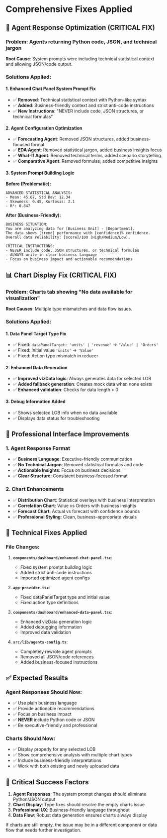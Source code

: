 # Comprehensive Fixes Applied

## 🤖 Agent Response Optimization (CRITICAL FIX)

### Problem: Agents returning Python code, JSON, and technical jargon
**Root Cause**: System prompts were including technical statistical context and allowing JSON/code output.

### Solutions Applied:

#### 1. **Enhanced Chat Panel System Prompt Fix**
- ✅ **Removed**: Technical statistical context with Python-like syntax
- ✅ **Added**: Business-friendly context and strict anti-code instructions
- ✅ **New Instructions**: "NEVER include code, JSON structures, or technical formulas"

#### 2. **Agent Configuration Optimization**
- ✅ **Forecasting Agent**: Removed JSON structures, added business-focused format
- ✅ **EDA Agent**: Removed statistical jargon, added business insights focus  
- ✅ **What-If Agent**: Removed technical terms, added scenario storytelling
- ✅ **Comparative Agent**: Removed formulas, added competitive insights

#### 3. **System Prompt Building Logic**
**Before (Problematic):**
```
ADVANCED STATISTICAL ANALYSIS:
- Mean: 45.67, Std Dev: 12.34
- Skewness: 0.45, Kurtosis: 2.1
- R²: 0.847
```

**After (Business-Friendly):**
```
BUSINESS SITUATION:
You are analyzing data for [Business Unit] - [Department].
The data shows [trend] performance with [confidence]% confidence.
Overall data reliability: [score]/100 (High/Medium/Low).

CRITICAL INSTRUCTIONS:
- NEVER include code, JSON structures, or technical formulas
- ALWAYS write in clear business language
- Focus on business impact and actionable recommendations
```

## 📊 Chart Display Fix (CRITICAL FIX)

### Problem: Charts tab showing "No data available for visualization"
**Root Causes**: Multiple type mismatches and data flow issues.

### Solutions Applied:

#### 1. **Data Panel Target Type Fix**
- ✅ Fixed: `dataPanelTarget: 'units' | 'revenue'` → `'Value' | 'Orders'`
- ✅ Fixed: Initial value `'units'` → `'Value'`
- ✅ Fixed: Action type mismatch in reducer

#### 2. **Enhanced Data Generation**
- ✅ **Improved vizData logic**: Always generates data for selected LOB
- ✅ **Added fallback generation**: Creates mock data when none exists
- ✅ **Enhanced validation**: Checks for data length > 0

#### 3. **Debug Information Added**
- ✅ Shows selected LOB info when no data available
- ✅ Displays data status for troubleshooting

## 🎯 Professional Interface Improvements

### 1. **Agent Response Format**
- ✅ **Business Language**: Executive-friendly communication
- ✅ **No Technical Jargon**: Removed statistical formulas and code
- ✅ **Actionable Insights**: Focus on business decisions
- ✅ **Clear Structure**: Consistent business-focused format

### 2. **Chart Enhancements**
- ✅ **Distribution Chart**: Statistical overlays with business interpretation
- ✅ **Correlation Chart**: Value vs Orders with business insights
- ✅ **Forecast Chart**: Actual vs forecast with confidence bounds
- ✅ **Professional Styling**: Clean, business-appropriate visuals

## 🔧 Technical Fixes Applied

### File Changes:
1. **`components/dashboard/enhanced-chat-panel.tsx`**:
   - Fixed system prompt building logic
   - Added strict anti-code instructions
   - Imported optimized agent configs

2. **`app-provider.tsx`**:
   - Fixed dataPanelTarget type and initial value
   - Fixed action type definitions

3. **`components/dashboard/enhanced-data-panel.tsx`**:
   - Enhanced vizData generation logic
   - Added debugging information
   - Improved data validation

4. **`src/lib/agents-config.ts`**:
   - Completely rewrote agent prompts
   - Removed all JSON/code references
   - Added business-focused instructions

## ✅ Expected Results

### Agent Responses Should Now:
- ✅ Use plain business language
- ✅ Provide actionable recommendations
- ✅ Focus on business impact
- ✅ **NEVER** include Python code or JSON
- ✅ Be executive-friendly and professional

### Charts Should Now:
- ✅ Display properly for any selected LOB
- ✅ Show comprehensive analysis with multiple chart types
- ✅ Include business-friendly interpretations
- ✅ Work with both existing and newly uploaded data

## 🚨 Critical Success Factors

1. **Agent Responses**: The system prompt changes should eliminate Python/JSON output
2. **Chart Display**: Type fixes should resolve the empty charts issue
3. **Professional UX**: Business-friendly language throughout
4. **Data Flow**: Robust data generation ensures charts always display

If charts are still empty, the issue may be in a different component or data flow that needs further investigation.